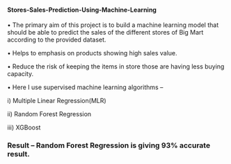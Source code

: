#### Stores-Sales-Prediction-Using-Machine-Learning
•	The primary aim of this project is to build a machine learning model that should be able to predict the sales of the different stores of Big Mart according to the provided dataset.

•	Helps to emphasis on products showing high sales value.

•	Reduce the risk of keeping the items in store those are having less buying capacity.

•	Here I use supervised machine learning algorithms –

i)	Multiple Linear Regression(MLR) 

ii)	Random Forest Regression

iii)	XGBoost

###  Result –  Random Forest Regression is giving 93% accurate result.
